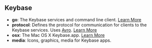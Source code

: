 ## Keybase

* **go**: The Keybase services and command line client. [Learn More](go/README.md)
* **protocol**: Defines the protocol for communication for clients to the Keybase services. Uses [Avro](http://avro.apache.org/docs/1.7.7/). [Learn More](protocol/README.md)
* **osx**: The Mac OS X Keybase.app. [Learn More](osx/README.md)
* **media**: Icons, graphics, media for Keybase apps.
